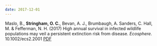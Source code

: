 ```yaml
---
date: 2017-12-01
---
```


Maslo, B., **Stringham, O. C.**, Bevan, A. J., Brumbaugh, A. Sanders, C. Hall, M. & Fefferman, N. H. (2017) High annual survival in infected wildlife populations may veil a persistent extinction risk from disease. _Ecosphere_. 10.1002/ecs2.2001 [PDF](https://esajournals.onlinelibrary.wiley.com/doi/pdf/10.1002/ecs2.2001)